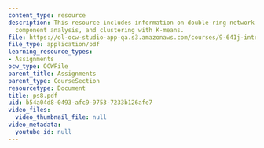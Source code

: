 ```yaml
---
content_type: resource
description: This resource includes information on double-ring network model, principal
  component analysis, and clustering with K-means.
file: https://ol-ocw-studio-app-qa.s3.amazonaws.com/courses/9-641j-introduction-to-neural-networks-spring-2005/b54a04d80493afc997537233b126afe7_ps8.pdf
file_type: application/pdf
learning_resource_types:
- Assignments
ocw_type: OCWFile
parent_title: Assignments
parent_type: CourseSection
resourcetype: Document
title: ps8.pdf
uid: b54a04d8-0493-afc9-9753-7233b126afe7
video_files:
  video_thumbnail_file: null
video_metadata:
  youtube_id: null
---
```


